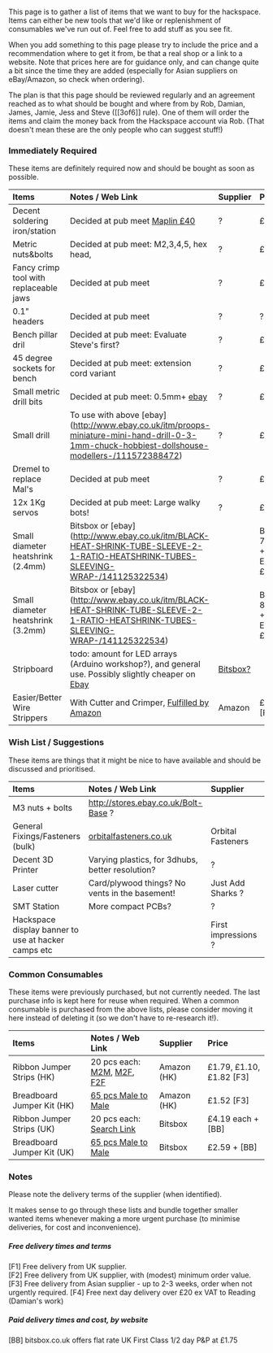 This page is to gather a list of items that we want to buy for the hackspace.  Items can either be new tools that we'd like or replenishment of consumables we've run out of.  Feel free to add stuff as you see fit.

When you add something to this page please try to include the price and a recommendation where to get it from, be that a real shop or a link to a website. Note that prices here are for guidance only, and can change quite a bit since the time they are added (especially for Asian suppliers on eBay/Amazon, so check when ordering).

The plan is that this page should be reviewed regularly and an agreement reached as to what should be bought and where from by Rob, Damian, James, Jamie, Jess and Steve ([[3of6]] rule).  One of them will order the items and claim the money back from the Hackspace account via Rob. (That doesn't mean these are the only people who can suggest stuff!)

### Immediately Required
These items are definitely required now and should be bought as soon as possible.

Items | Notes / Web Link | Supplier | Price
:--- | :---------- | :------ | :--------
Decent soldering iron/station | Decided at pub meet [Maplin £40](http://www.maplin.co.uk/p/60w-mains-lcd-solder-station-a55kj)| ? | £75?
Metric nuts&bolts | Decided at pub meet: M2,3,4,5, hex head, | ? | £35?
Fancy crimp tool with replaceable jaws | Decided at pub meet | ? | £30
0.1" headers | Decided at pub meet | ? | ?
Bench pillar dril | Decided at pub meet: Evaluate Steve's first? | ? | £50?
45 degree sockets for bench | Decided at pub meet: extension cord variant | ? | £10 ?
Small metric drill bits | Decided at pub meet: 0.5mm+ [ebay](http://www.ebay.co.uk/itm/20pc-Precision-Micro-HSS-Twist-Drill-Bit-0-3-1-6mm-to-Archimedes-PCB-Spiral-Push-/131186335876)| ? | £5
Small drill | To use with above [ebay] (http://www.ebay.co.uk/itm/proops-miniature-mini-hand-drill-0-3-1mm-chuck-hobbiest-dollshouse-modellers-/111572388472) | ? | £4.50
Dremel to replace Mal's | Decided at pub meet | ? | £35?
12x 1Kg servos | Decided at pub meet: Large walky bots! | ? | £150?
Small diameter heatshrink (2.4mm) | Bitsbox or [ebay] (http://www.ebay.co.uk/itm/BLACK-HEAT-SHRINK-TUBE-SLEEVE-2-1-RATIO-HEATSHRINK-TUBES-SLEEVING-WRAP-/141125322534) | | Bitsbox 76p/m +P&P vs Ebay £1.20/m
Small diameter heatshrink (3.2mm) | Bitsbox or [ebay] (http://www.ebay.co.uk/itm/BLACK-HEAT-SHRINK-TUBE-SLEEVE-2-1-RATIO-HEATSHRINK-TUBES-SLEEVING-WRAP-/141125322534) | | Bitsbox 88p/m +P&P vs Ebay £1.30/m
Stripboard | todo: amount for LED arrays (Arduino workshop?), and general use.  Possibly slightly cheaper on [Ebay](http://www.ebay.co.uk/itm/Strip-Board-Printed-Circuit-PCB-Vero-Prototyping-Track-Packs-of-5-/261199157440) | [Bitsbox?](http://www.bitsbox.co.uk/index.php?main_page=product_info&cPath=238_244&products_id=1855)
Easier/Better Wire Strippers | With Cutter and Crimper, [Fulfilled by Amazon](http://www.amazon.co.uk/dp/B005431PB6/ref=wl_it_dp_o_pC_nS_ttl?_encoding=UTF8&colid=2P22K7MODZF0U&coliid=I29CX7UGV6HDUT) | Amazon | £5.02 [F1]

### Wish List / Suggestions
These items are things that it might be nice to have available and should be discussed and prioritised.

Items | Notes / Web Link | Supplier | Price
:--- | :---------- | :------ | :--------
M3 nuts + bolts | http://stores.ebay.co.uk/Bolt-Base ?
General Fixings/Fasteners (bulk) | [orbitalfasteners.co.uk](http://www.orbitalfasteners.co.uk/) | Orbital Fasteners | ? [F4]
Decent 3D Printer | Varying plastics, for 3dhubs, better resolution? | ? | £1000?
Laser cutter | Card/plywood things? No vents in the basement! | Just Add Sharks ? | £2000?
SMT Station | More compact PCBs? | ? | £75?
Hackspace display banner to use at hacker camps etc | | First impressions ? | ?


### Common Consumables

These items were previously purchased, but not currently needed. The last purchase info is kept here for reuse when required. When a common consumable is purchased from the above lists, please consider moving it here instead of deleting it (so we don't have to re-research it!).

Items | Notes / Web Link | Supplier | Price
:--- | :---------- | :------ | :--------
Ribbon Jumper Strips (HK) | 20 pcs each: [M2M], [M2F], [F2F] | Amazon (HK) | £1.79, £1.10, £1.82  [F3]
Breadboard Jumper Kit (HK) | [65 pcs Male to Male][M2MJ] | Amazon (HK) | £1.52 [F3]
Ribbon Jumper Strips (UK) | 20 pcs each: [Search Link][BBJ] | Bitsbox | £4.19 each + [BB]
Breadboard Jumper Kit (UK) | [65 pcs Male to Male][BBJK] | Bitsbox | £2.59 + [BB]

[M2M]: http://www.amazon.co.uk/dp/B00DRAI8CC/ref=wl_it_dp_o_pd_S_ttl?_encoding=UTF8&colid=3J5AUZ48K9N15&coliid=I166L9TRJJ2HTN
[M2F]: http://www.amazon.co.uk/dp/B00D7SDDLU/ref=wl_it_dp_o_pC_nS_ttl?_encoding=UTF8&colid=3J5AUZ48K9N15&coliid=I323VD2X8F1IZS
[F2F]: http://www.amazon.co.uk/gp/product/B00MQEKOVI/ref=oh_aui_detailpage_o04_s00?ie=UTF8&psc=1
[M2MJ]: http://www.amazon.co.uk/gp/product/B00LHL2FAE/ref=oh_aui_detailpage_o00_s00?ie=UTF8&psc=1
[BBJ]: http://www.bitsbox.co.uk/index.php?main_page=advanced_search_result&search_in_description=1&zenid=js1f5h5v7lv6kcn9eg8kaqo2s3&keyword=jumpers
[BBJK]: http://www.bitsbox.co.uk/index.php?main_page=product_info&cPath=225_233&products_id=1746

### Notes

Please note the delivery terms of the supplier (when identified).

It makes sense to go through these lists and bundle together smaller wanted items whenever making a more urgent purchase (to minimise deliveries, for cost and inconvenience).

##### Free delivery times and terms

[F1] Free delivery from UK supplier.  
[F2] Free delivery from UK supplier, with (modest) minimum order value.  
[F3] Free delivery from Asian supplier - up to 2-3 weeks, order when not urgently required.
[F4] Free next day delivery over £20 ex VAT to Reading (Damian's work)

##### Paid delivery times and cost, by website

[BB] bitsbox.co.uk offers flat rate UK First Class 1/2 day P&P at £1.75